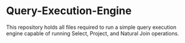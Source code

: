 # Query-Execution-Engine

This repository holds all files required to run a simple query execution engine capable of running Select, Project, and Natural Join operations. 
